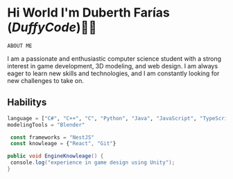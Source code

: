 # Hi World I'm Duberth Farías (*DuffyCode*)👋✨

 `ABOUT ME`

I am a passionate and enthusiastic computer science student with a strong interest in game development, 3D modeling, and web design. 
I am always eager to learn new skills and technologies, and I am constantly looking for new challenges to take on.

## Habilitys 

```python
language = ["C#", "C++", "C", "Python", "Java", "JavaScript", "TypeScript", "PHP", "MySQL", "HTML", "CSS"]
modelingTools = "Blender"
```
```javascript
 const frameworks = "NestJS"
 const knowleage = {"React", "Git"} 
```
```c#
public void EngineKnowleage() {
 console.log("experience in game design using Unity");
}
```
